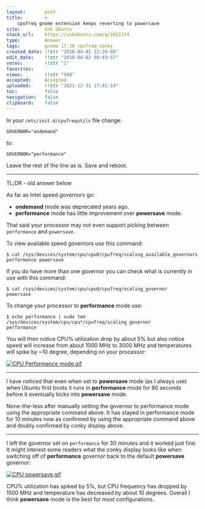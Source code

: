 ```yaml
---
layout:       post
title:        >
    cpufreq gnome extension keeps reverting to powersave
site:         Ask Ubuntu
stack_url:    https://askubuntu.com/q/1021174
type:         Answer
tags:         gnome 17.10 cpufreq conky
created_date: !!str "2018-04-01 23:20:08"
edit_date:    !!str "2018-04-02 00:43:57"
votes:        !!str "1"
favorites:    
views:        !!str "949"
accepted:     Accepted
uploaded:     !!str "2021-12-31 17:41:14"
toc:          false
navigation:   false
clipboard:    false
---
```


In your `/etc/init.d/cpufrequtils` file change:

``` 
GOVERNOR="ondemand"

```

to:

``` 
GOVERNOR="performance"

```

Leave the rest of the line as is. Save and reboot.

----------

TL;DR - old answer below

As far as Intel speed governors go:

- **ondemand** mode was deprecated years ago. 
- **performance** mode has little improvement over **powersave** mode.

That said your processor may not even support picking between `performance` and `powersave`.

To view available speed governors use this command:

``` 
$ cat /sys/devices/system/cpu/cpu0/cpufreq/scaling_available_governors 
performance powersave

```

If you do have more than one governor you can check what is currently in use with this command:

``` 
$ cat /sys/devices/system/cpu/cpu0/cpufreq/scaling_governor
powersave

```

To change your processor to **performance** mode use:

``` 
$ echo performance | sudo tee /sys/devices/system/cpu/cpu*/cpufreq/scaling_governor
performance

```

You will then notice CPU% utilization drop by about 5% but also notice speed will increase from about 1000 MHz to 3000 MHz and temperatures will spike by ~10 degree, depending on your processor:

[![CPU Performance mode.gif][1]][1]


----------

I have noticed that even when set to **powersave** mode (as I always use) when Ubuntu first boots it runs in **performance** mode for 90 seconds before it eventually kicks into **powersave** mode.

None-the-less after manually setting the governor to performance mode using the appropriate command above. It has stayed in performance mode for 10 minutes now as confirmed by using the appropriate command above and doubly confirmed by conky display above.


----------

I left the governor set on `performance` for 30 minutes and it worked just fine. It might interest some readers what the conky display looks like when switching off of **performance** governor back to the default **powersave** governor:

[![CPU powersave.gif][2]][2]

CPU% utilization has spiked by 5%, but CPU frequency has dropped by 1500 MHz and temperature has decreased by about 10 degrees. Overall I think **powersave** mode is the best for most configurations.

  [1]: https://i.stack.imgur.com/imYi5.gif
  [2]: https://i.stack.imgur.com/q5cuK.gif

